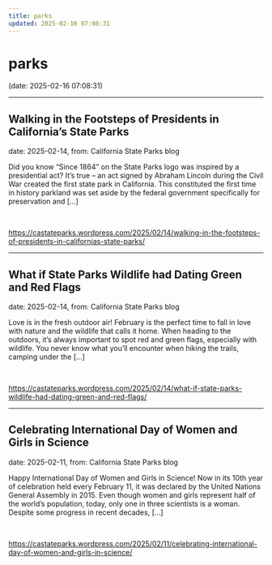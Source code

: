 ```yaml
---
title: parks
updated: 2025-02-16 07:08:31
---
```


# parks

(date: 2025-02-16 07:08:31)

---

## Walking in the Footsteps of Presidents in California’s State Parks

date: 2025-02-14, from: California State Parks blog

Did you know “Since 1864” on the State Parks logo was inspired by a presidential act? It’s true – an act signed by Abraham Lincoln during the Civil War created the first state park in California. This constituted the first time in history parkland was set aside by the federal government specifically for preservation and [&#8230;] 

<br> 

<https://castateparks.wordpress.com/2025/02/14/walking-in-the-footsteps-of-presidents-in-californias-state-parks/>

---

## What if State Parks Wildlife had Dating Green and Red Flags

date: 2025-02-14, from: California State Parks blog

Love is in the fresh outdoor air! February is the perfect time to fall in love with nature and the wildlife that calls it home. When heading to the outdoors, it’s always important to spot red and green flags, especially with wildlife. You never know what you’ll encounter when hiking the trails, camping under the [&#8230;] 

<br> 

<https://castateparks.wordpress.com/2025/02/14/what-if-state-parks-wildlife-had-dating-green-and-red-flags/>

---

## Celebrating International Day of Women and Girls in Science

date: 2025-02-11, from: California State Parks blog

Happy International Day of Women and Girls in Science! Now in its 10th year of celebration held every February 11, it was declared by the United Nations General Assembly in 2015. Even though women and girls represent half of the world’s population, today, only one in three scientists is a woman. Despite some progress in recent decades, [&#8230;] 

<br> 

<https://castateparks.wordpress.com/2025/02/11/celebrating-international-day-of-women-and-girls-in-science/>

